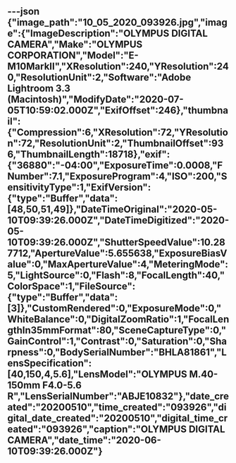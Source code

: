 ---json
{"image_path":"10_05_2020_093926.jpg","image":{"ImageDescription":"OLYMPUS DIGITAL CAMERA","Make":"OLYMPUS CORPORATION","Model":"E-M10MarkII","XResolution":240,"YResolution":240,"ResolutionUnit":2,"Software":"Adobe Lightroom 3.3 (Macintosh)","ModifyDate":"2020-07-05T10:59:02.000Z","ExifOffset":246},"thumbnail":{"Compression":6,"XResolution":72,"YResolution":72,"ResolutionUnit":2,"ThumbnailOffset":936,"ThumbnailLength":18718},"exif":{"36880":"-04:00","ExposureTime":0.0008,"FNumber":7.1,"ExposureProgram":4,"ISO":200,"SensitivityType":1,"ExifVersion":{"type":"Buffer","data":[48,50,51,49]},"DateTimeOriginal":"2020-05-10T09:39:26.000Z","DateTimeDigitized":"2020-05-10T09:39:26.000Z","ShutterSpeedValue":10.287712,"ApertureValue":5.655638,"ExposureBiasValue":0,"MaxApertureValue":4,"MeteringMode":5,"LightSource":0,"Flash":8,"FocalLength":40,"ColorSpace":1,"FileSource":{"type":"Buffer","data":[3]},"CustomRendered":0,"ExposureMode":0,"WhiteBalance":0,"DigitalZoomRatio":1,"FocalLengthIn35mmFormat":80,"SceneCaptureType":0,"GainControl":1,"Contrast":0,"Saturation":0,"Sharpness":0,"BodySerialNumber":"BHLA81861","LensSpecification":[40,150,4,5.6],"LensModel":"OLYMPUS M.40-150mm F4.0-5.6 R","LensSerialNumber":"ABJE10832"},"date_created":"20200510","time_created":"093926","digital_date_created":"20200510","digital_time_created":"093926","caption":"OLYMPUS DIGITAL CAMERA","date_time":"2020-06-10T09:39:26.000Z"}
---